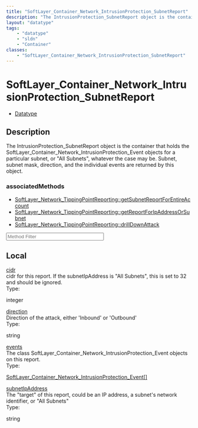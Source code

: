 ```yaml
---
title: "SoftLayer_Container_Network_IntrusionProtection_SubnetReport"
description: "The IntrusionProtection_SubnetReport object is the container that holds the SoftLayer_Container_Network_IntrusionProtect... "
layout: "datatype"
tags:
    - "datatype"
    - "sldn"
    - "Container"
classes:
    - "SoftLayer_Container_Network_IntrusionProtection_SubnetReport"
---
```


# SoftLayer_Container_Network_IntrusionProtection_SubnetReport
<div id='service-datatype'>
    <ul id='sldn-reference-tabs'>
        <li id='datatype'> <a href='/reference/datatypes/SoftLayer_Container_Network_IntrusionProtection_SubnetReport' >Datatype</a></li>
    </ul>
</div>

## Description 
The IntrusionProtection_SubnetReport object is the container that holds the SoftLayer_Container_Network_IntrusionProtection_Event objects for a particular subnet, or "All Subnets", whatever the case may be.  Subnet, subnet mask, direction, and the individual events are returned by this object. 


### associatedMethods

*  [SoftLayer_Network_TippingPointReporting::getSubnetReportForEntireAccount](/reference/services/SoftLayer_Network_TippingPointReporting/getSubnetReportForEntireAccount )
*  [SoftLayer_Network_TippingPointReporting::getReportForIpAddressOrSubnet](/reference/services/SoftLayer_Network_TippingPointReporting/getReportForIpAddressOrSubnet )
*  [SoftLayer_Network_TippingPointReporting::drillDownAttack](/reference/services/SoftLayer_Network_TippingPointReporting/drillDownAttack )





<!-- Service Filer BEGIN -->
<div class="view-filters">
        <div class="clearfix">
            <div class="search-input-box">
                <input placeholder="Method Filter" onkeyup="titleSearch(inputId='prop-input', divId='properties', elementClass='prop-row')" 
                    type="text" id="prop-input" value="" size="30" maxlength="128" class="form-text">
            </div>
        </div>
</div>
<!-- Service Filer END -->

<div id="properties" class="content">
    <div id="localProperties" class="prop-content" >
        <h2>Local</h2>
                <div class='prop-row views-row'>
            <span class='views-field-title'>
                <a href="#cidr" name=cidr>cidr</a>
            </span>
            <div class='views-field-body'>cidr for this report.  If the subnetIpAddress is "All Subnets", this is set to 32 and should be ignored. </div>
            <span class="type-label">Type:</span> 
            <div class='type-content'>
                <p>integer</p>
            </div>
        </div>
                <div class='prop-row views-row'>
            <span class='views-field-title'>
                <a href="#direction" name=direction>direction</a>
            </span>
            <div class='views-field-body'>Direction of the attack, either 'Inbound' or 'Outbound' </div>
            <span class="type-label">Type:</span> 
            <div class='type-content'>
                <p>string</p>
            </div>
        </div>
                <div class='prop-row views-row'>
            <span class='views-field-title'>
                <a href="#events" name=events>events</a>
            </span>
            <div class='views-field-body'>The class SoftLayer_Container_Network_IntrusionProtection_Event objects on this report. </div>
            <span class="type-label">Type:</span> 
            <div class='type-content'>
                <p><a href='/reference/datatypes/SoftLayer_Container_Network_IntrusionProtection_Event'>SoftLayer_Container_Network_IntrusionProtection_Event[] </a></p>
            </div>
        </div>
                <div class='prop-row views-row'>
            <span class='views-field-title'>
                <a href="#subnetIpAddress" name=subnetIpAddress>subnetIpAddress</a>
            </span>
            <div class='views-field-body'>The "target" of this report, could be an IP address, a subnet's network identifier, or "All Subnets" </div>
            <span class="type-label">Type:</span> 
            <div class='type-content'>
                <p>string</p>
            </div>
        </div>
            </div>
    </div>



